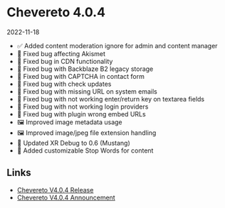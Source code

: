 # Chevereto 4.0.4

2022-11-18

- ✅ Added content moderation ignore for admin and content manager
- 🐞 Fixed bug affecting Akismet
- 🐞 Fixed bug in CDN functionality
- 🐞 Fixed bug with Backblaze B2 legacy storage
- 🐞 Fixed bug with CAPTCHA in contact form
- 🐞 Fixed bug with check updates
- 🐞 Fixed bug with missing URL on system emails
- 🐞 Fixed bug with not working enter/return key on textarea fields
- 🐞 Fixed bug with not working login providers
- 🐞 Fixed bug with plugin wrong embed URLs
- 🖼️ Improved image metadata usage
- 🖼️ Improved image/jpeg file extension handling
- 🦄 Updated XR Debug to 0.6 (Mustang)
- 🚨 Added customizable Stop Words for content

## Links

- [Chevereto V4.0.4 Release](https://chevereto.com/community/threads/chevereto-v4-0-4.14761/)
- [Chevereto V4.0.4 Announcement](https://chevereto.com/community/threads/chevereto-v4-0-4.14742/)
